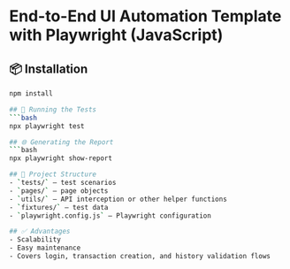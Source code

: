 # End-to-End UI Automation Template with Playwright (JavaScript)

## 📦 Installation
```bash
npm install

## 🚀 Running the Tests
```bash
npx playwright test

## 🌐 Generating the Report
```bash
npx playwright show-report

## 📂 Project Structure
- `tests/` – test scenarios
- `pages/` – page objects
- `utils/` – API interception or other helper functions
- `fixtures/` – test data
- `playwright.config.js` – Playwright configuration

## ✅ Advantages
- Scalability
- Easy maintenance
- Covers login, transaction creation, and history validation flows
